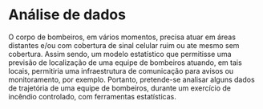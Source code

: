 # Análise de dados
O corpo de bombeiros, em vários momentos, precisa atuar em áreas distantes e/ou com cobertura de sinal  celular ruim ou ate mesmo sem cobertura. Assim sendo, um modelo estatístico que permitisse uma previsão de localização de uma equipe de bombeiros atuando, em tais locais, permitiria uma infraestrutura de comunicação para avisos ou monitoramento,  por exemplo. Portanto, pretende-se analisar alguns dados de trajetória de uma equipe de bombeiros, durante um exercício de incêndio controlado, com ferramentas estatísticas.
